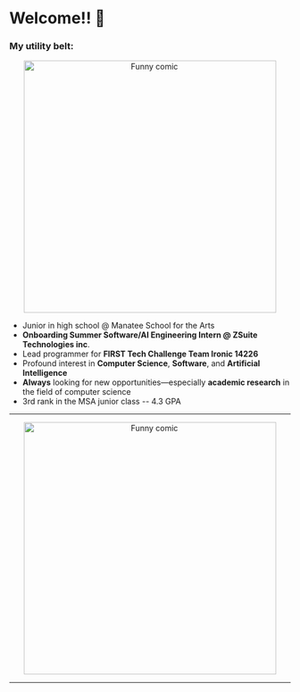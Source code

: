 # Welcome!! 👋
### My utility belt:
<center><img width="452" alt="Funny comic" src="https://raw.githubusercontent.com/harounathiam2005/harounathiam2005/main/Screen%20Shot%202023-05-05%20at%202.45.24%20PM.png"></center>

  - Junior in high school @ Manatee School for the Arts
  - **Onboarding Summer Software/AI Engineering Intern @ ZSuite Technologies inc**.
  - Lead programmer for **FIRST Tech Challenge Team Ironic 14226**
  - Profound interest in **Computer Science**, **Software**, and **Artificial Intelligence**
  - **Always** looking for new opportunities—especially **academic research** in the field of computer science
  - 3rd rank in the MSA junior class -- 4.3 GPA
 <hr>
<center><img width="452" alt="Funny comic" src="https://cdn-media-1.freecodecamp.org/images/1*zkeySR69oPO-PlQ5_dZ_0g.png"></center>
<hr>


<!--
**harounathiam2005/harounathiam2005** is a ✨ _special_ ✨ repository because its `README.md` (this file) appears on your GitHub profile.

Here are some ideas to get you started:

- 🔭 I’m currently working on ...
- 🌱 I’m currently learning ...
- 👯 I’m looking to collaborate on ...
- 🤔 I’m looking for help with ...
- 💬 Ask me about ...
- 📫 How to reach me: ...
- 😄 Pronouns: ...
- ⚡ Fun fact: ...
-->
